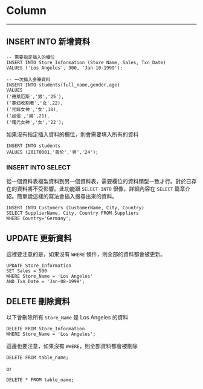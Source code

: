 # Column

---

## INSERT INTO 新增資料

```
-- 需要指定插入的欄位
INSERT INTO Store_Information (Store_Name, Sales, Txn_Date)
VALUES ('Los Angeles', 900, 'Jan-10-1999');

-- 一次插入多筆資料
INSERT INTO students(full_name,gender,age)
VALUES
('德莱厄斯','男','25'),
('寡妇收割者','女',22),
('光辉女神','女',18),
('赵信','男',21),
('曙光女神','女','22');
```

如果沒有指定插入資料的欄位，則會需要填入所有的資料

```
INSERT INTO students
VALUES (20170001,'盖伦','男','24');
```

### INSERT INTO SELECT

從一個資料表複製資料到另一個資料表，需要欄位的資料類型一致才行。對於已存在的資料將不受影響。此功能跟 `SELECT INTO` 很像，詳細內容在 `SELECT` 篇章介紹。簡單說這樣的寫法會插入搜尋出來的資料。

```
INSERT INTO Customers (CustomerName, City, Country)
SELECT SupplierName, City, Country FROM Suppliers
WHERE Country='Germany';
```

## UPDATE 更新資料

這裡要注意的是，如果沒有 `WHERE` 條件，則全部的資料都會被更新。

```
UPDATE Store_Information
SET Sales = 500
WHERE Store_Name = 'Los Angeles' 
AND Txn_Date = 'Jan-08-1999';
```

## DELETE 刪除資料

以下會刪除所有 `Store_Name` 是 Los Angeles 的資料

```
DELETE FROM Store_Information
WHERE Store_Name = 'Los Angeles';
```

這邊也要注意，如果沒有 `WHERE`，則全部資料都會被刪除

```
DELETE FROM table_name;
```

or

```
DELETE * FROM table_name;
```



